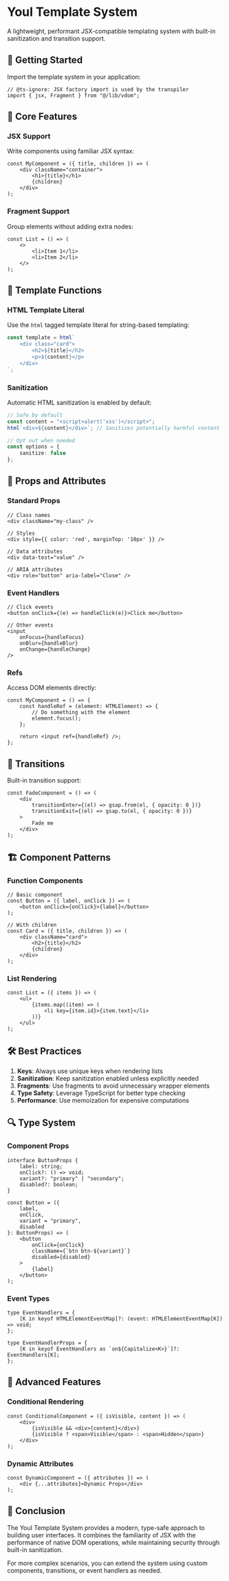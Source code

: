 # YouI Template System

A lightweight, performant JSX-compatible templating system with built-in sanitization and transition support.

## 🚀 Getting Started

Import the template system in your application:

```tsx
// @ts-ignore: JSX factory import is used by the transpiler
import { jsx, Fragment } from "@/lib/vdom";
```

## 🎯 Core Features

### JSX Support

Write components using familiar JSX syntax:

```tsx
const MyComponent = ({ title, children }) => (
    <div className="container">
        <h1>{title}</h1>
        {children}
    </div>
);
```

### Fragment Support

Group elements without adding extra nodes:

```tsx
const List = () => (
    <>
        <li>Item 1</li>
        <li>Item 2</li>
    </>
);
```

## 🔧 Template Functions

### HTML Template Literal

Use the `html` tagged template literal for string-based templating:

```ts
const template = html`
    <div class="card">
        <h2>${title}</h2>
        <p>${content}</p>
    </div>
`;
```

### Sanitization

Automatic HTML sanitization is enabled by default:

```ts
// Safe by default
const content = "<script>alert('xss')</script>";
html`<div>${content}</div>`; // Sanitizes potentially harmful content

// Opt out when needed
const options = {
    sanitize: false
};
```

## 🎨 Props and Attributes

### Standard Props

```tsx
// Class names
<div className="my-class" />

// Styles
<div style={{ color: 'red', marginTop: '10px' }} />

// Data attributes
<div data-test="value" />

// ARIA attributes
<div role="button" aria-label="Close" />
```

### Event Handlers

```tsx
// Click events
<button onClick={(e) => handleClick(e)}>Click me</button>

// Other events
<input
    onFocus={handleFocus}
    onBlur={handleBlur}
    onChange={handleChange}
/>
```

### Refs

Access DOM elements directly:

```tsx
const MyComponent = () => {
    const handleRef = (element: HTMLElement) => {
        // Do something with the element
        element.focus();
    };

    return <input ref={handleRef} />;
};
```

## 🔄 Transitions

Built-in transition support:

```tsx
const FadeComponent = () => (
    <div
        transitionEnter={(el) => gsap.from(el, { opacity: 0 })}
        transitionExit={(el) => gsap.to(el, { opacity: 0 })}
    >
        Fade me
    </div>
);
```

## 🏗️ Component Patterns

### Function Components

```tsx
// Basic component
const Button = ({ label, onClick }) => (
    <button onClick={onClick}>{label}</button>
);

// With children
const Card = ({ title, children }) => (
    <div className="card">
        <h2>{title}</h2>
        {children}
    </div>
);
```

### List Rendering

```tsx
const List = ({ items }) => (
    <ul>
        {items.map((item) => (
            <li key={item.id}>{item.text}</li>
        ))}
    </ul>
);
```

## 🛠️ Best Practices

1. **Keys**: Always use unique keys when rendering lists
2. **Sanitization**: Keep sanitization enabled unless explicitly needed
3. **Fragments**: Use fragments to avoid unnecessary wrapper elements
4. **Type Safety**: Leverage TypeScript for better type checking
5. **Performance**: Use memoization for expensive computations

## 🔍 Type System

### Component Props

```tsx
interface ButtonProps {
    label: string;
    onClick?: () => void;
    variant?: "primary" | "secondary";
    disabled?: boolean;
}

const Button = ({
    label,
    onClick,
    variant = "primary",
    disabled
}: ButtonProps) => (
    <button
        onClick={onClick}
        className={`btn btn-${variant}`}
        disabled={disabled}
    >
        {label}
    </button>
);
```

### Event Types

```tsx
type EventHandlers = {
    [K in keyof HTMLElementEventMap]?: (event: HTMLElementEventMap[K]) => void;
};

type EventHandlerProps = {
    [K in keyof EventHandlers as `on${Capitalize<K>}`]?: EventHandlers[K];
};
```

## 🌟 Advanced Features

### Conditional Rendering

```tsx
const ConditionalComponent = ({ isVisible, content }) => (
    <div>
        {isVisible && <div>{content}</div>}
        {isVisible ? <span>Visible</span> : <span>Hidden</span>}
    </div>
);
```

### Dynamic Attributes

```tsx
const DynamicComponent = ({ attributes }) => (
    <div {...attributes}>Dynamic Props</div>
);
```

## 🌟 Conclusion

The YouI Template System provides a modern, type-safe approach to building user interfaces. It combines the familiarity of JSX with the performance of native DOM operations, while maintaining security through built-in sanitization.

For more complex scenarios, you can extend the system using custom components, transitions, or event handlers as needed.
